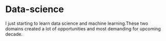 # Data-science
I just starting to learn data science and machine learning.These two domains created a lot of opportunities and most demanding for upcoming decade.
